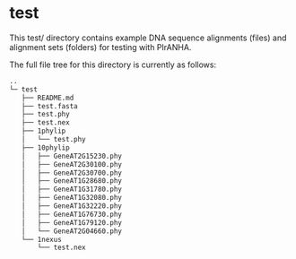 # test

This test/ directory contains example DNA sequence alignments (files) and alignment sets (folders) for testing with PIrANHA.

The full file tree for this directory is currently as follows:

```txt
..
└─ test
   ├── README.md
   ├── test.fasta
   ├── test.phy
   ├── test.nex
   ├── 1phylip
   │   └── test.phy
   ├── 10phylip
   │   ├── GeneAT2G15230.phy
   │   ├── GeneAT2G30100.phy
   │   ├── GeneAT2G30700.phy
   │   ├── GeneAT1G28680.phy
   │   ├── GeneAT1G31780.phy
   │   ├── GeneAT1G32080.phy
   │   ├── GeneAT1G32220.phy
   │   ├── GeneAT1G76730.phy
   │   ├── GeneAT1G79120.phy
   │   └── GeneAT2G04660.phy
   └── 1nexus
       └── test.nex
```
